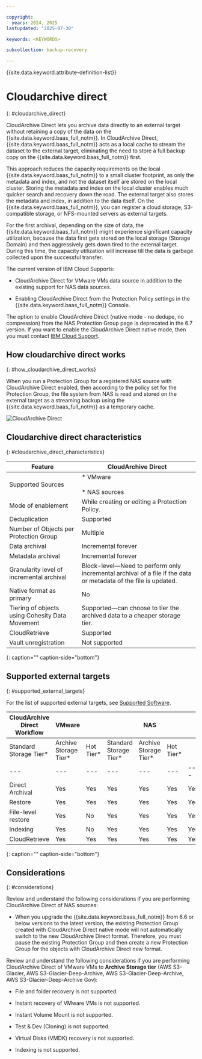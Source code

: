 ```yaml
---

copyright:
  years: 2024, 2025
lastupdated: "2025-07-30"

keywords: <KEYWORDS>

subcollection: backup-recovery

---
```


{{site.data.keyword.attribute-definition-list}}

# Cloudarchive direct
{: #cloudarchive_direct}


CloudArchive Direct lets you archive data directly to an external target without retaining a copy of the data on the {{site.data.keyword.baas_full_notm}}. In CloudArchive Direct, {{site.data.keyword.baas_full_notm}} acts as a local cache to stream the dataset to the external target, eliminating the need to store a full backup copy on the {{site.data.keyword.baas_full_notm}} first.

This approach reduces the capacity requirements on the local {{site.data.keyword.baas_full_notm}} to a small cluster footprint, as only the metadata and index, and not the dataset itself are stored on the local cluster. Storing the metadata and index on the local cluster enables much quicker search and recovery down the road. The external target also stores the metadata and index, in addition to the data itself. On the {{site.data.keyword.baas_full_notm}}, you can register a cloud storage, S3-compatible storage, or NFS-mounted servers as external targets.

For the first archival, depending on the size of data, the {{site.data.keyword.baas_full_notm}} might experience significant capacity utilization, because the data first gets stored on the local storage (Storage Domain) and then aggressively gets down tired to the external target. During this time, the capacity utilization will increase till the data is garbage collected upon the successful transfer.

The current version of IBM Cloud Supports:

*   CloudArchive Direct for VMware VMs data source in addition to the existing support for NAS data sources.

*   Enabling CloudArchive Direct from the Protection Policy settings in the {{site.data.keyword.baas_full_notm}} Console.


The option to enable CloudArchive Direct (native mode - no dedupe, no compression) from the NAS Protection Group page is deprecated in the 6.7 version. If you want to enable the CloudArchive Direct native mode, then you must contact [IBM Cloud Support](../Support/ContactSupport.htm).

## How cloudarchive direct works
{: #how_cloudarchive_direct_works}

When you run a Protection Group for a registered NAS source with CloudArchive Direct enabled, then according to the policy set for the Protection Group, the file system from NAS is read and stored on the external target as a streaming backup using the {{site.data.keyword.baas_full_notm}} as a temporary cache.

![CloudArchive Direct](../Resources/Images/NAS/CloudArchiveDirect.png)

## Cloudarchive direct characteristics
{: #cloudarchive_direct_characteristics}


| Feature | CloudArchive Direct |
| --- | --- |
| Supported Sources | *   VMware<br>    <br>*   NAS sources |
| Mode of enablement | While creating or editing a Protection Policy. |
| Deduplication | Supported |
| Number of Objects per Protection Group | Multiple |
| Data archival | Incremental forever |
| Metadata archival | Incremental forever |
| Granularity level of incremental archival | Block-level—Need to perform only incremental archival of a file if the data or metadata of the file is updated. |
| Native format as primary | No  |
| Tiering of objects using Cohesity Data Movement | Supported—can choose to tier the archived data to a cheaper storage tier. |
| CloudRetrieve | Supported |
| Vault unregistration | Not supported |
{: caption="" caption-side="bottom"}

## Supported external targets
{: #supported_external_targets}

For the list of supported external targets, see [Supported Software](../ReleaseNotes/SupportedVersions.htm#CloudArc).


| CloudArchive Direct Workflow | VMware |     |     | NAS |     |     |
| --- | --- | --- | --- | --- | --- | --- |
| Standard Storage Tier\* | Archive Storage Tier\* | Hot Tier\* | Standard Storage Tier\* | Archive Storage Tier\* | Hot Tier\* |
| --- | --- | --- | --- | --- | --- | --- |
| Direct Archival | Yes | Yes | Yes | Yes | Yes | Yes |
| Restore | Yes | Yes | Yes | Yes | Yes | Yes |
| File-level restore | Yes | No  | Yes | Yes | Yes | Yes |
| Indexing | Yes | No  | Yes | Yes | Yes | Yes |
| CloudRetrieve | Yes | Yes | Yes | Yes | Yes | Yes |
{: caption="" caption-side="bottom"}

## Considerations
{: #considerations}

Review and understand the following considerations if you are performing CloudArchive Direct of NAS sources:

*   When you upgrade the {{site.data.keyword.baas_full_notm}} from 6.6 or below versions to the latest version, the existing Protection Group created with CloudArchive Direct native mode will not automatically switch to the new CloudArchive Direct format. Therefore, you must pause the existing Protection Group and then create a new Protection Group for the objects with CloudArchive Direct new format.


Review and understand the following considerations if you are performing CloudArchive Direct of VMware VMs to **Archive Storage tier** (AWS S3-Glacier, AWS S3-Glacier-Deep-Archive, AWS S3-Glacier-Deep-Archive, AWS S3-Glacier-Deep-Archive Gov):

*   File and folder recovery is not supported.

*   Instant recovery of VMware VMs is not supported.

*   Instant Volume Mount is not supported.

*   Test & Dev (Cloning) is not supported.

*   Virtual Disks (VMDK) recovery is not supported.

*   Indexing is not supported.
